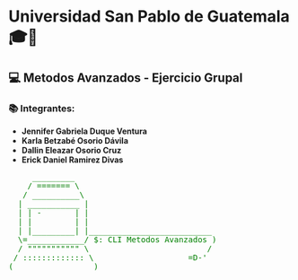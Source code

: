 # Universidad San Pablo de Guatemala 🎓🏫

## 💻 Metodos Avanzados - Ejercicio Grupal 
### 📚 Integrantes:
- **Jennifer Gabriela Duque Ventura** 
- **Karla Betzabé Osorio Dávila**
- **Dallin Eleazar Osorio Cruz**
- **Erick Daniel Ramirez Divas**

<pre style="color: green;">
     _________
    / ======= \
   / __________\
  | ___________ |
  | | -       | |
  | |         | |
  | |_________| |__________________________
  \=____________/ $: CLI Metodos Avanzados )
  / """"""""""" \                         /
 / ::::::::::::: \                    =D-'
(_________________)
</pre>